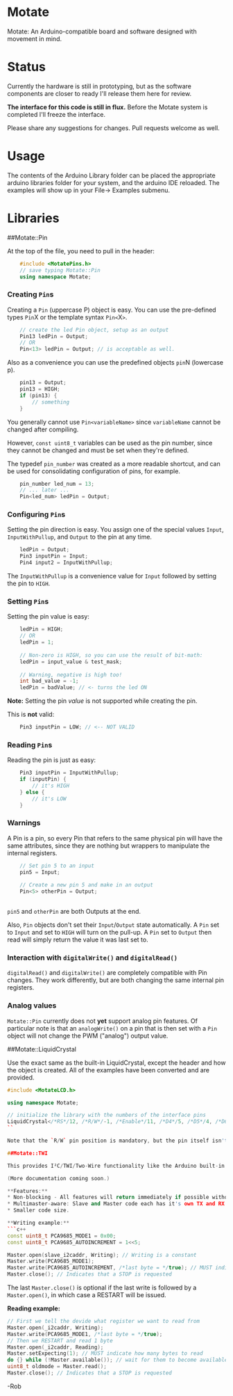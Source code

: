 # Motate

Motate: An Arduino-compatible board and software designed with movement in mind.

# Status

Currently the hardware is still in prototyping, but as the software components are closer to ready I'll release them here for review.

**The interface for this code is still in flux.** Before the Motate system is completed I'll freeze the interface.

Please share any suggestions for changes. Pull requests welcome as well.

# Usage

The contents of the Arduino Library folder can be placed the appropriate arduino libraries folder for your system, and the arduino IDE reloaded. The examples will show up in your File-> Examples submenu.

# Libraries

##Motate::Pin

At the top of the file, you need to pull in the header:

```c++
	#include <MotatePins.h>
	// save typing Motate::Pin
	using namespace Motate; 
```

### Creating `Pin`s
Creating a `Pin` (uppercase P) object is easy. You can use the pre-defined types `Pin`X or the template syntax `Pin<`X`>`.

```c++
	// create the led Pin object, setup as an output
	Pin13 ledPin = Output;
	// OR
	Pin<13> ledPin = Output; // is acceptable as well.
```

Also as a convenience you can use the predefined objects `pin`N (lowercase p).

```c++
	pin13 = Output;
	pin13 = HIGH;
	if (pin13) {
		// something
	}
```

You generally cannot use `Pin<variableName>` since `variableName` cannot be changed after compiling.
	
However, `const uint8_t` variables can be used as the pin number, since they cannot be changed and must be set when they're defined.

The typedef `pin_number` was created as a more readable shortcut, and can be used for consolidating configuration of pins, for example.

```c++
	pin_number led_num = 13;
	// ... later ...
	Pin<led_num> ledPin = Output;
```

### Configuring `Pin`s

Setting the pin direction is easy. You assign one of the special values `Input`, `InputWithPullup`, and `Output` to the pin at any time.

```c++
	ledPin = Output;
	Pin3 inputPin = Input;
	Pin4 input2 = InputWithPullup;
```

The `InputWithPullup` is a convenience value for `Input` followed by setting the pin to `HIGH`.

### Setting `Pin`s

Setting the pin value is easy:

```c++
	ledPin = HIGH;
	// OR
	ledPin = 1;
	
	// Non-zero is HIGH, so you can use the result of bit-math:
	ledPin = input_value & test_mask;
	
	// Warning, negative is high too!
	int bad_value = -1;
	ledPin = badValue; // <- turns the led ON
```

**Note:** Setting the pin *value* is not supported while creating the pin.

This is **not** valid:

```c++
	Pin3 inputPin = LOW; // <-- NOT VALID
```

### Reading `Pin`s

Reading the pin is just as easy:

```c++
	Pin3 inputPin = InputWithPullup;
	if (inputPin) {
		// it's HIGH
	} else {
		// it's LOW
	}
```

### Warnings

A Pin is a pin, so every Pin that refers to the same physical pin will have the same attributes, since they are nothing but wrappers to manipulate the internal registers.

```c++
	// Set pin 5 to an input
	pin5 = Input; 
	
	// Create a new pin 5 and make in an output
	Pin<5> otherPin = Output;
	
```
`pin5` and `otherPin` are both Outputs at the end.

Also, `Pin` objects don't set their `Input`/`Output` state automatically. A `Pin` set to `Input` and set to `HIGH` will turn on the pull-up. A `Pin` set to `Output` then read will simply return the value it was last set to.

### Interaction with `digitalWrite()` and `digitalRead()`

`digitalRead()` and `digitalWrite()` are completely compatible with Pin changes. They work differently, but are both changing the same internal pin registers.

### Analog values

`Motate::Pin` currently does not **yet** support analog pin features. Of particular note is that an `analogWrite()` on a pin that is then set with a `Pin` object will not change the PWM ("analog") output value.

##Motate::LiquidCrystal

Use the exact same as the built-in LiquidCrystal, except the header and how the object is created. All of the examples have been converted and are provided.

```c++
#include <MotateLCD.h>

using namespace Motate;

// initialize the library with the numbers of the interface pins
LiquidCrystal</*RS*/12, /*R/W*/-1, /*Enable*/11, /*D4*/5, /*D5*/4, /*D6*/3, /*D7*/2> lcd;
``

Note that the `R/W` pin position is mandatory, but the pin itself isn't. If you don't use that pin, then simply use the value `-1`.

##Motate::TWI

This provides I²C/TWI/Two-Wire functionality like the Arduino built-in `Wire` library, but with a simplified interface, more functionality, and with 10-20% smaller binary sketch size.

(More documentation coming soon.)

**Features:**
* Non-blocking - All features will return immediately if possible without losing data. This means you can go do something else (such as check sensors) *while* the TWI hardware is sending or receiving.
* Multimaster-aware: Slave and Master code each has it's own TX and RX buffer. You can configure as both a Slave and a Master. Incoming communications as a Slave that interrupt Master communications will not lose data - the Master communications will resume as soon as the bus is free again.
* Smaller code size.

**Writing example:**
```c++
const uint8_t PCA9685_MODE1 = 0x00;
const uint8_t PCA9685_AUTOINCREMENT = 1<<5;

Master.open(slave_i2caddr, Writing); // Writing is a constant
Master.write(PCA9685_MODE1);
Master.write(PCA9685_AUTOINCREMENT, /*last byte = */true); // MUST indicate the last byte
Master.close(); // Indicates that a STOP is requested
```

The last `Master.close()` is optional if the last write is followed by a `Master.open()`, in which case a RESTART will be issued.

**Reading example:**
```c++
// First we tell the devide what register we want to read from
Master.open(_i2caddr, Writing);
Master.write(PCA9685_MODE1, /*last byte = */true);
// Then we RESTART and read 1 byte
Master.open(_i2caddr, Reading);
Master.setExpecting(1); // MUST indicate how many bytes to read
do {} while (!Master.available()); // wait for them to become available
uint8_t oldmode = Master.read();
Master.close(); // Indicates that a STOP is requested
```



-Rob
